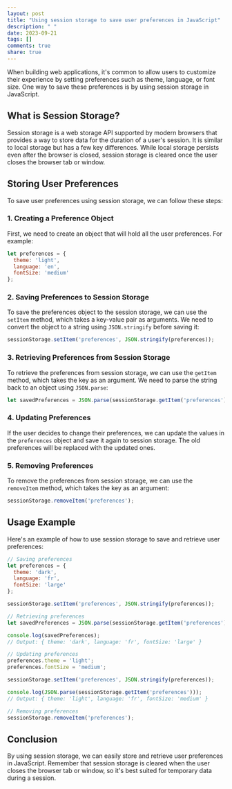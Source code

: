 ```yaml
---
layout: post
title: "Using session storage to save user preferences in JavaScript"
description: " "
date: 2023-09-21
tags: []
comments: true
share: true
---
```


When building web applications, it's common to allow users to customize their experience by setting preferences such as theme, language, or font size. One way to save these preferences is by using session storage in JavaScript.

## What is Session Storage?

Session storage is a web storage API supported by modern browsers that provides a way to store data for the duration of a user's session. It is similar to local storage but has a few key differences. While local storage persists even after the browser is closed, session storage is cleared once the user closes the browser tab or window.

## Storing User Preferences

To save user preferences using session storage, we can follow these steps:

### 1. Creating a Preference Object

First, we need to create an object that will hold all the user preferences. For example:

```javascript
let preferences = {
  theme: 'light',
  language: 'en',
  fontSize: 'medium'
};
```

### 2. Saving Preferences to Session Storage

To save the preferences object to the session storage, we can use the `setItem` method, which takes a key-value pair as arguments. We need to convert the object to a string using `JSON.stringify` before saving it:

```javascript
sessionStorage.setItem('preferences', JSON.stringify(preferences));
```

### 3. Retrieving Preferences from Session Storage

To retrieve the preferences from session storage, we can use the `getItem` method, which takes the key as an argument. We need to parse the string back to an object using `JSON.parse`:

```javascript
let savedPreferences = JSON.parse(sessionStorage.getItem('preferences'));
```

### 4. Updating Preferences

If the user decides to change their preferences, we can update the values in the `preferences` object and save it again to session storage. The old preferences will be replaced with the updated ones.

### 5. Removing Preferences

To remove the preferences from session storage, we can use the `removeItem` method, which takes the key as an argument:

```javascript
sessionStorage.removeItem('preferences');
```

## Usage Example

Here's an example of how to use session storage to save and retrieve user preferences:

```javascript
// Saving preferences
let preferences = {
  theme: 'dark',
  language: 'fr',
  fontSize: 'large'
};

sessionStorage.setItem('preferences', JSON.stringify(preferences));

// Retrieving preferences
let savedPreferences = JSON.parse(sessionStorage.getItem('preferences'));

console.log(savedPreferences);
// Output: { theme: 'dark', language: 'fr', fontSize: 'large' }

// Updating preferences
preferences.theme = 'light';
preferences.fontSize = 'medium';

sessionStorage.setItem('preferences', JSON.stringify(preferences));

console.log(JSON.parse(sessionStorage.getItem('preferences')));
// Output: { theme: 'light', language: 'fr', fontSize: 'medium' }

// Removing preferences
sessionStorage.removeItem('preferences');
```

## Conclusion

By using session storage, we can easily store and retrieve user preferences in JavaScript. Remember that session storage is cleared when the user closes the browser tab or window, so it's best suited for temporary data during a session.